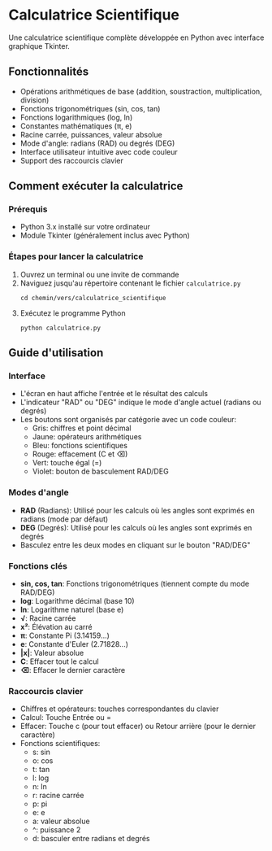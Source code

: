 # Calculatrice Scientifique

Une calculatrice scientifique complète développée en Python avec interface graphique Tkinter.

## Fonctionnalités

- Opérations arithmétiques de base (addition, soustraction, multiplication, division)
- Fonctions trigonométriques (sin, cos, tan)
- Fonctions logarithmiques (log, ln)
- Constantes mathématiques (π, e)
- Racine carrée, puissances, valeur absolue
- Mode d'angle: radians (RAD) ou degrés (DEG)
- Interface utilisateur intuitive avec code couleur
- Support des raccourcis clavier

## Comment exécuter la calculatrice

### Prérequis
- Python 3.x installé sur votre ordinateur
- Module Tkinter (généralement inclus avec Python)

### Étapes pour lancer la calculatrice
1. Ouvrez un terminal ou une invite de commande
2. Naviguez jusqu'au répertoire contenant le fichier `calculatrice.py`
   ```
   cd chemin/vers/calculatrice_scientifique
   ```
3. Exécutez le programme Python
   ```
   python calculatrice.py
   ```

## Guide d'utilisation

### Interface
- L'écran en haut affiche l'entrée et le résultat des calculs
- L'indicateur "RAD" ou "DEG" indique le mode d'angle actuel (radians ou degrés)
- Les boutons sont organisés par catégorie avec un code couleur:
  - Gris: chiffres et point décimal
  - Jaune: opérateurs arithmétiques
  - Bleu: fonctions scientifiques
  - Rouge: effacement (C et ⌫)
  - Vert: touche égal (=)
  - Violet: bouton de basculement RAD/DEG

### Modes d'angle
- **RAD** (Radians): Utilisé pour les calculs où les angles sont exprimés en radians (mode par défaut)
- **DEG** (Degrés): Utilisé pour les calculs où les angles sont exprimés en degrés
- Basculez entre les deux modes en cliquant sur le bouton "RAD/DEG"

### Fonctions clés
- **sin, cos, tan**: Fonctions trigonométriques (tiennent compte du mode RAD/DEG)
- **log**: Logarithme décimal (base 10)
- **ln**: Logarithme naturel (base e)
- **√**: Racine carrée
- **x²**: Élévation au carré
- **π**: Constante Pi (3.14159...)
- **e**: Constante d'Euler (2.71828...)
- **|x|**: Valeur absolue
- **C**: Effacer tout le calcul
- **⌫**: Effacer le dernier caractère

### Raccourcis clavier
- Chiffres et opérateurs: touches correspondantes du clavier
- Calcul: Touche Entrée ou =
- Effacer: Touche c (pour tout effacer) ou Retour arrière (pour le dernier caractère)
- Fonctions scientifiques:
  - s: sin
  - o: cos
  - t: tan
  - l: log
  - n: ln
  - r: racine carrée
  - p: pi
  - e: e
  - a: valeur absolue
  - ^: puissance 2
  - d: basculer entre radians et degrés